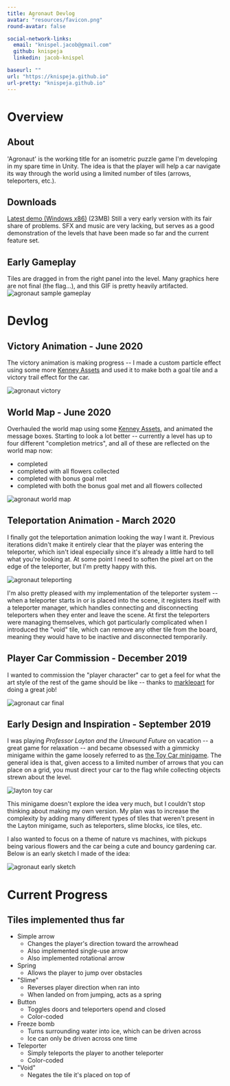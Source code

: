 ```yaml
---
title: Agronaut Devlog
avatar: "resources/favicon.png"
round-avatar: false

social-network-links:
  email: "knispel.jacob@gmail.com"
  github: knispeja
  linkedin: jacob-knispel

baseurl: ""
url: "https://knispeja.github.io"
url-pretty: "knispeja.github.io"
---
```


# Overview

## About
'Agronaut' is the working title for an isometric puzzle game I'm developing in my spare time in Unity.
The idea is that the player will help a car navigate its way through the world using a limited number of tiles (arrows, teleporters, etc.).

## Downloads
[Latest demo (Windows x86)](https://www.dropbox.com/s/lt0gx84jbbjx541/Agronaut-Aug2020.zip?dl=0) (23MB)
Still a very early version with its fair share of problems. SFX and music are very lacking, but serves as a good demonstration of the levels that have been made so far and the current feature set.

## Early Gameplay
Tiles are dragged in from the right panel into the level. Many graphics here are not final (the flag...), and this GIF is pretty heavily artifacted.
![agronaut sample gameplay](resources/blog/agronaut/agronaut-sample-gameplay.gif)

# Devlog

## Victory Animation - June 2020
The victory animation is making progress -- I made a custom particle effect using some more [Kenney Assets](https://www.kenney.nl/assets) and used it to make both a goal tile and a victory trail effect for the car.

![agronaut victory](resources/blog/agronaut/agronaut-victory-1.gif)

## World Map - June 2020
Overhauled the world map using some [Kenney Assets](https://www.kenney.nl/assets), and animated the message boxes. Starting to look a lot better -- currently a level has up to four different "completion metrics", and all of these are reflected on the world map now:
* completed
* completed with all flowers collected
* completed with bonus goal met
* completed with both the bonus goal met and all flowers collected

![agronaut world map](resources/blog/agronaut/agronaut-worldmap.gif)

## Teleportation Animation - March 2020
I finally got the teleportation animation looking the way I want it. Previous iterations didn't make it entirely clear that the player was entering the teleporter, which isn't ideal especially since it's already a little hard to tell what you're looking at. At some point I need to soften the pixel art on the edge of the teleporter, but I'm pretty happy with this.

![agronaut teleporting](resources/blog/agronaut/agronaut-teleport-loop.gif)

I'm also pretty pleased with my implementation of the teleporter system -- when a teleporter starts in or is placed into the scene, it registers itself with a teleporter manager, which handles connecting and disconnecting teleporters when they enter and leave the scene. At first the teleporters were managing themselves, which got particularly complicated when I introduced the "void" tile, which can remove any other tile from the board, meaning they would have to be inactive and disconnected temporarily.

## Player Car Commission - December 2019
I wanted to commission the "player character" car to get a feel for what the art style of the rest of the game should be like -- thanks to [markleoart](https://www.fiverr.com/markleoart) for doing a great job!

![agronaut car final](resources/blog/agronaut/agronaut-commission-animated.gif)

## Early Design and Inspiration - September 2019
I was playing _Professor Layton and the Unwound Future_ on vacation -- a great game for relaxation -- and became obsessed with a gimmicky minigame within the game loosely referred to as [the Toy Car minigame](https://layton.fandom.com/wiki/Toy_Car). The general idea is that, given access to a limited number of arrows that you can place on a grid, you must direct your car to the flag while collecting objects strewn about the level.

![layton toy car](https://vignette.wikia.nocookie.net/layton/images/5/54/ToyCar06.png/revision/latest/scale-to-width-down/160?cb=20110626190750)

This minigame doesn't explore the idea very much, but I couldn't stop thinking about making my own version. My plan was to increase the complexity by adding many different types of tiles that weren't present in the Layton minigame, such as teleporters, slime blocks, ice tiles, etc.

I also wanted to focus on a theme of nature vs machines, with pickups being various flowers and the car being a cute and bouncy gardening car. Below is an early sketch I made of the idea:

![agronaut early sketch](resources/blog/agronaut/agronaut-early-sketch.jpg)

# Current Progress
## Tiles implemented thus far
* Simple arrow
    * Changes the player's direction toward the arrowhead
    * Also implemented single-use arrow
    * Also implemented rotational arrow
* Spring
    * Allows the player to jump over obstacles
* "Slime"
    * Reverses player direction when ran into
    * When landed on from jumping, acts as a spring
* Button
    * Toggles doors and teleporters opend and closed
    * Color-coded
* Freeze bomb
    * Turns surrounding water into ice, which can be driven across
    * Ice can only be driven across one time
* Teleporter
    * Simply teleports the player to another teleporter
    * Color-coded
* "Void"
    * Negates the tile it's placed on top of